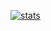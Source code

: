 [![stats](https://github-readme-stats.vercel.app/api?username=teotoivo&theme=transparent)](https://github.com/anuraghazra/github-readme-stats)
